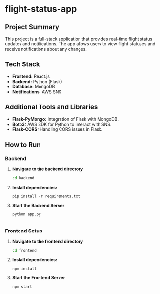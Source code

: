 # flight-status-app

## Project Summary

This project is a full-stack application that provides real-time flight status updates and notifications. The app allows users to view flight statuses and receive notifications about any changes.

## Tech Stack

- **Frontend:** React.js
- **Backend:** Python (Flask)
- **Database:** MongoDB
- **Notifications:** AWS SNS

## Additional Tools and Libraries

- **Flask-PyMongo:** Integration of Flask with MongoDB.
- **Boto3:** AWS SDK for Python to interact with SNS.
- **Flask-CORS:** Handling CORS issues in Flask.

## How to Run

### Backend

1. **Navigate to the backend directory**
   ```bash
   cd backend

2. **Install dependencies:**
   ```
   pip install -r requirements.txt

3. **Start the Backend Server** 
   ```
   python app.py


### Frontend Setup
1. **Navigate to the frontend directory**
   ```bash
   cd frontend

2. **Install dependencies:**
   ```
   npm install

3. **Start the Frontend Server**  
   ```
   npm start
